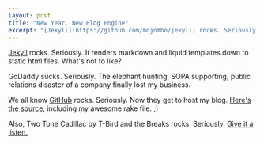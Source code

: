 ```yaml
---
layout: post
title: "New Year, New Blog Engine"
excerpt: "[Jekyll](https://github.com/mojombo/jekyll) rocks. Seriously. It renders markdown and liquid templates down to static html files. What's not to like?"
---
```

[Jekyll](https://github.com/mojombo/jekyll) rocks. Seriously. It renders markdown and liquid templates down to static html files. What's not to like?

GoDaddy sucks. Seriously. The elephant hunting, SOPA supporting, public relations disaster of a company finally lost my business.

We all know [GitHub](http://github.com) rocks. Seriously. Now they get to host my blog. [Here's the source](http://github.com/jasondentler/jasondentler.github.com), including my awesome rake file. ;)

Also, Two Tone Cadillac by T-Bird and the Breaks rocks. Seriously. [Give it a listen.](http://amzn.com/B001R36GO8)